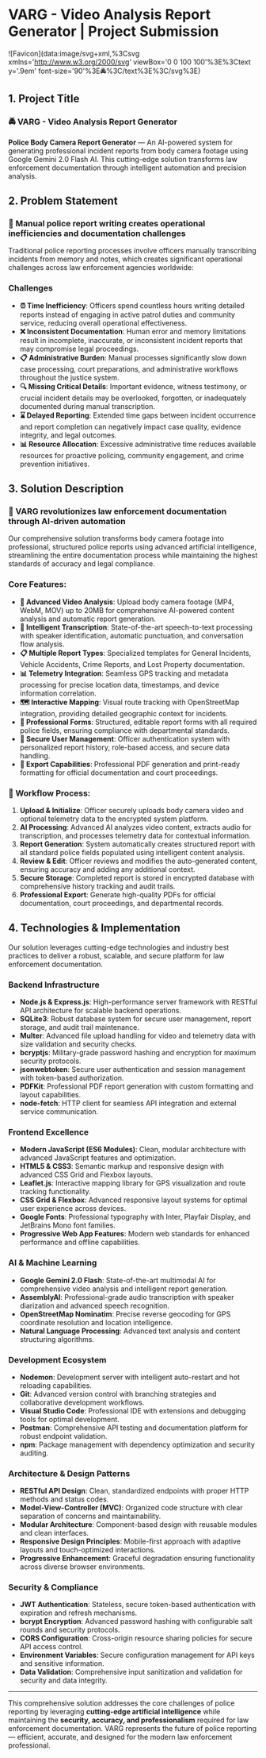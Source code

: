 # VARG - Video Analysis Report Generator | Project Submission

![Favicon](data:image/svg+xml,%3Csvg xmlns='http://www.w3.org/2000/svg' viewBox='0 0 100 100'%3E%3Ctext y='.9em' font-size='90'%3E🚔%3C/text%3E%3C/svg%3E)

## 1. Project Title

### 🚔 VARG - Video Analysis Report Generator
**Police Body Camera Report Generator** — An AI-powered system for generating professional incident reports from body camera footage using Google Gemini 2.0 Flash AI. This cutting-edge solution transforms law enforcement documentation through intelligent automation and precision analysis.

## 2. Problem Statement

### 📝 Manual police report writing creates operational inefficiencies and documentation challenges
Traditional police reporting processes involve officers manually transcribing incidents from memory and notes, which creates significant operational challenges across law enforcement agencies worldwide:

### Challenges
- **⏰ Time Inefficiency**: Officers spend countless hours writing detailed reports instead of engaging in active patrol duties and community service, reducing overall operational effectiveness.
- **❌ Inconsistent Documentation**: Human error and memory limitations result in incomplete, inaccurate, or inconsistent incident reports that may compromise legal proceedings.
- **📋 Administrative Burden**: Manual processes significantly slow down case processing, court preparations, and administrative workflows throughout the justice system.
- **🔍 Missing Critical Details**: Important evidence, witness testimony, or crucial incident details may be overlooked, forgotten, or inadequately documented during manual transcription.
- **⌛ Delayed Reporting**: Extended time gaps between incident occurrence and report completion can negatively impact case quality, evidence integrity, and legal outcomes.
- **📊 Resource Allocation**: Excessive administrative time reduces available resources for proactive policing, community engagement, and crime prevention initiatives.

## 3. Solution Description

### 🤖 VARG revolutionizes law enforcement documentation through AI-driven automation
Our comprehensive solution transforms body camera footage into professional, structured police reports using advanced artificial intelligence, streamlining the entire documentation process while maintaining the highest standards of accuracy and legal compliance.

### Core Features:
- **🎥 Advanced Video Analysis**: Upload body camera footage (MP4, WebM, MOV) up to 20MB for comprehensive AI-powered content analysis and automatic report generation.
- **🎤 Intelligent Transcription**: State-of-the-art speech-to-text processing with speaker identification, automatic punctuation, and conversation flow analysis.
- **📋 Multiple Report Types**: Specialized templates for General Incidents, Vehicle Accidents, Crime Reports, and Lost Property documentation.
- **📊 Telemetry Integration**: Seamless GPS tracking and metadata processing for precise location data, timestamps, and device information correlation.
- **🗺️ Interactive Mapping**: Visual route tracking with OpenStreetMap integration, providing detailed geographic context for incidents.
- **📝 Professional Forms**: Structured, editable report forms with all required police fields, ensuring compliance with departmental standards.
- **👮 Secure User Management**: Officer authentication system with personalized report history, role-based access, and secure data handling.
- **📄 Export Capabilities**: Professional PDF generation and print-ready formatting for official documentation and court proceedings.

### 🔄 Workflow Process:
1. **Upload & Initialize**: Officer securely uploads body camera video and optional telemetry data to the encrypted system platform.
2. **AI Processing**: Advanced AI analyzes video content, extracts audio for transcription, and processes telemetry data for contextual information.
3. **Report Generation**: System automatically creates structured report with all standard police fields populated using intelligent content analysis.
4. **Review & Edit**: Officer reviews and modifies the auto-generated content, ensuring accuracy and adding any additional context.
5. **Secure Storage**: Completed report is stored in encrypted database with comprehensive history tracking and audit trails.
6. **Professional Export**: Generate high-quality PDFs for official documentation, court proceedings, and departmental records.

## 4. Technologies & Implementation

Our solution leverages cutting-edge technologies and industry best practices to deliver a robust, scalable, and secure platform for law enforcement documentation.

### Backend Infrastructure
- **Node.js & Express.js**: High-performance server framework with RESTful API architecture for scalable backend operations.
- **SQLite3**: Robust database system for secure user management, report storage, and audit trail maintenance.
- **Multer**: Advanced file upload handling for video and telemetry data with size validation and security checks.
- **bcryptjs**: Military-grade password hashing and encryption for maximum security protocols.
- **jsonwebtoken**: Secure user authentication and session management with token-based authorization.
- **PDFKit**: Professional PDF report generation with custom formatting and layout capabilities.
- **node-fetch**: HTTP client for seamless API integration and external service communication.

### Frontend Excellence
- **Modern JavaScript (ES6 Modules)**: Clean, modular architecture with advanced JavaScript features and optimization.
- **HTML5 & CSS3**: Semantic markup and responsive design with advanced CSS Grid and Flexbox layouts.
- **Leaflet.js**: Interactive mapping library for GPS visualization and route tracking functionality.
- **CSS Grid & Flexbox**: Advanced responsive layout systems for optimal user experience across devices.
- **Google Fonts**: Professional typography with Inter, Playfair Display, and JetBrains Mono font families.
- **Progressive Web App Features**: Modern web standards for enhanced performance and offline capabilities.

### AI & Machine Learning
- **Google Gemini 2.0 Flash**: State-of-the-art multimodal AI for comprehensive video analysis and intelligent report generation.
- **AssemblyAI**: Professional-grade audio transcription with speaker diarization and advanced speech recognition.
- **OpenStreetMap Nominatim**: Precise reverse geocoding for GPS coordinate resolution and location intelligence.
- **Natural Language Processing**: Advanced text analysis and content structuring algorithms.

### Development Ecosystem
- **Nodemon**: Development server with intelligent auto-restart and hot reloading capabilities.
- **Git**: Advanced version control with branching strategies and collaborative development workflows.
- **Visual Studio Code**: Professional IDE with extensions and debugging tools for optimal development.
- **Postman**: Comprehensive API testing and documentation platform for robust endpoint validation.
- **npm**: Package management with dependency optimization and security auditing.

### Architecture & Design Patterns
- **RESTful API Design**: Clean, standardized endpoints with proper HTTP methods and status codes.
- **Model-View-Controller (MVC)**: Organized code structure with clear separation of concerns and maintainability.
- **Modular Architecture**: Component-based design with reusable modules and clean interfaces.
- **Responsive Design Principles**: Mobile-first approach with adaptive layouts and touch-optimized interactions.
- **Progressive Enhancement**: Graceful degradation ensuring functionality across diverse browser environments.

### Security & Compliance
- **JWT Authentication**: Stateless, secure token-based authentication with expiration and refresh mechanisms.
- **bcrypt Encryption**: Advanced password hashing with configurable salt rounds and security protocols.
- **CORS Configuration**: Cross-origin resource sharing policies for secure API access control.
- **Environment Variables**: Secure configuration management for API keys and sensitive information.
- **Data Validation**: Comprehensive input sanitization and validation for security and data integrity.

---

This comprehensive solution addresses the core challenges of police reporting by leveraging **cutting-edge artificial intelligence** while maintaining the **security, accuracy, and professionalism** required for law enforcement documentation. VARG represents the future of police reporting — efficient, accurate, and designed for the modern law enforcement professional.
